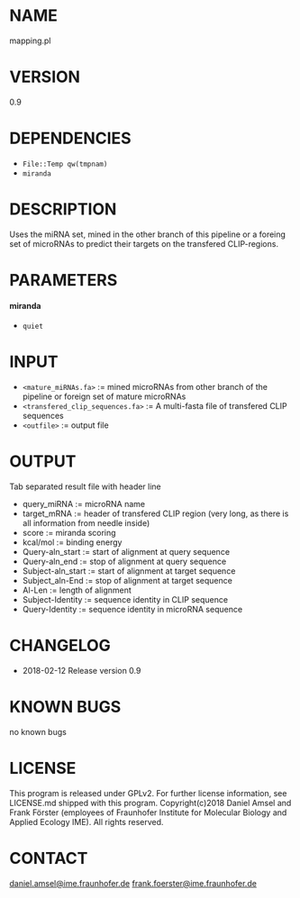 # NAME
mapping.pl
# VERSION
0.9
# DEPENDENCIES
- `File::Temp qw(tmpnam)`
- `miranda`
# DESCRIPTION
Uses the miRNA set, mined in the other branch of this pipeline or a foreing set of microRNAs to predict their targets on the transfered CLIP-regions.
# PARAMETERS
#### miranda
- `quiet`
# INPUT
- `<mature_miRNAs.fa>` := mined microRNAs from other branch of the pipeline or foreign set of mature microRNAs
- `<transfered_clip_sequences.fa>` := A multi-fasta file of transfered CLIP sequences 
- `<outfile>` := output file
# OUTPUT
Tab separated result file with header line

- query_miRNA := microRNA name
- target_mRNA := header of transfered CLIP region (very long, as there is all information from needle inside)
- score := miranda scoring
- kcal/mol := binding energy
- Query-aln_start := start of alignment at query sequence
- Query-aln_end := stop of alignment at query sequence
- Subject-aln_start := start of alignment at target sequence
- Subject_aln-End := stop of alignment at target sequence
- Al-Len := length of alignment
- Subject-Identity := sequence identity in CLIP sequence
- Query-Identity := sequence identity in microRNA sequence

# CHANGELOG
- 2018-02-12 Release version 0.9
# KNOWN BUGS
no known bugs
# LICENSE
This program is released under GPLv2. For further license information, see LICENSE.md shipped with this program.
Copyright(c)2018 Daniel Amsel and Frank Förster (employees of Fraunhofer Institute for Molecular Biology and Applied Ecology IME).
All rights reserved.
# CONTACT
daniel.amsel@ime.fraunhofer.de
frank.foerster@ime.fraunhofer.de

